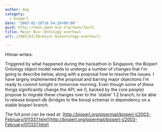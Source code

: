 ```yaml
---
author: dag
category:
  - bioperl
date: "2003-02-28T16:54:28+00:00"
guid: http://news.open-bio.org/news/?p=71
title: Major Bio::Ontology overhaul
url: /2003/02/28/major-bioontology-overhaul/

---
```

Hilmar writes:

Triggered by what happened during the hackathon in Singapore, the
Bioperl Ontology object model needs to undergo a number of changes that
I'm going to describe below, along with a proposal how to resolve the
issues. I have largely implemented the proposal and barring major
objections I'm ready to commit tonight or tomorrow morning. Even though
some of these things significantly change the API, we (I, backed by the
core people) propose to migrate these changes over to the 'stable' 1.2
branch, to be able to release bioperl-db (bridges to the biosql schema)
in dependency on a stable bioperl branch.

The full post can be read at:
[http://bioperl.org/pipermail/bioperl-l/2003-February/011337.html](http://bioperl.org/pipermail/bioperl-l/2003-February/011337.html)
